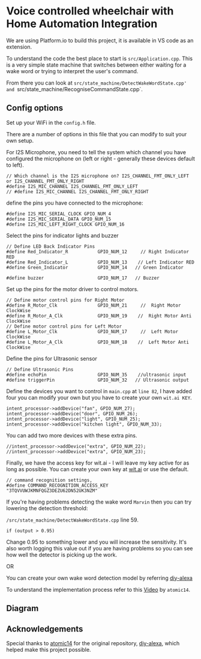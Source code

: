 # Voice controlled wheelchair with Home Automation Integration

We are using Platform.io to build this project, it is available in VS code as an extension.

To understand the code the best place to start is `src/Application.cpp`. This is a very simple state machine that switches between either waiting for a wake word or trying to interpret the user's command.

From there you can look at `src/state_machine/DetectWakeWordState.cpp' and `src/state_machine/RecogniseCommandState.cpp`.

## Config options

Set up your WiFi in the `config.h` file.

There are a number of options in this file that you can modify to suit your own setup.

For I2S Microphone, you need to tell the system which channel you have configured the microphone on (left or right - generally these devices default to left).

```
// Which channel is the I2S microphone on? I2S_CHANNEL_FMT_ONLY_LEFT or I2S_CHANNEL_FMT_ONLY_RIGHT
#define I2S_MIC_CHANNEL I2S_CHANNEL_FMT_ONLY_LEFT
// #define I2S_MIC_CHANNEL I2S_CHANNEL_FMT_ONLY_RIGHT
```

define the pins you have connected to the microphone:
```
#define I2S_MIC_SERIAL_CLOCK GPIO_NUM_4
#define I2S_MIC_SERIAL_DATA GPIO_NUM_15
#define I2S_MIC_LEFT_RIGHT_CLOCK GPIO_NUM_16
```

Select the pins for indicator lights and buzzer
```
// Define LED Back Indicator Pins
#define Red_Indicator_R           GPIO_NUM_12     // Right Indicator RED
#define Red_Indicator_L           GPIO_NUM_13    // Left Indicator RED
#define Green_Indicator           GPIO_NUM_14   // Green Indicator

#define buzzer                    GPIO_NUM_17   // Buzzer
```

Set up the pins for the motor driver to control motors.
```
// Define motor control pins for Right Motor
#define R_Motor_Clk               GPIO_NUM_21     //  Right Motor ClockWise
#define R_Motor_A_Clk             GPIO_NUM_19    //  Right Motor Anti ClockWise
// Define motor control pins for Left Motor
#define L_Motor_Clk               GPIO_NUM_17     //  Left Motor ClockWise
#define L_Motor_A_Clk             GPIO_NUM_18    //  Left Motor Anti ClockWise
```

Define the pins for Ultrasonic sensor
```
// Define Ultrasonic Pins
#define echoPin                   GPIO_NUM_35    //ultrasonic input
#define triggerPin                GPIO_NUM_32   // Ultrasonic output
```

Define the devices you want to control in `main.cpp` at `line 82`, I have added four you can modify your own but you have to create your own `wit.ai KEY`.
```
intent_processor->addDevice("fan", GPIO_NUM_27);
intent_processor->addDevice("door", GPIO_NUM_26);
intent_processor->addDevice("light", GPIO_NUM_25);
intent_processor->addDevice("kitchen light", GPIO_NUM_33);
```

You can add two more devices with these extra pins.
```
//intent_processor->addDevice("extra", GPIO_NUM_22);
//intent_processor->addDevice("extra", GPIO_NUM_23);
```

Finally, we have the access key for wit.ai - I will leave my key active for as long as possible. You can create your own key at [wit.ai](https://wit.ai/) or use the default.
```
// command recognition settings,
#define COMMAND_RECOGNITION_ACCESS_KEY "3TQVVUWJKMNFQGZ3DEZU62DN52UK3NZM"
```

If you're having problems detecting the wake word `Marvin` then you can try lowering the detection threshold:

`/src/state_machine/DetectWakeWordState.cpp` line 59.

```
if (output > 0.95)
```

Change 0.95 to something lower and you will increase the sensitivity. It's also worth logging this value out if you are having problems so you can see how well the detector is picking up the work.

OR

You can create your own wake word detection model by referring [diy-alexa](https://github.com/atomic14/diy-alexa/)


To understand the implementation process refer to this [Video](https://youtu.be/re-dSV_a0tM?si=jpFHV01kjxktbOmR) by `atomic14`.


## Diagram




## Acknowledgements
Special thanks to [atomic14](https://github.com/atomic14/) for the original repository, [diy-alexa](https://github.com/atomic14/diy-alexa/), which helped make this project possible.
